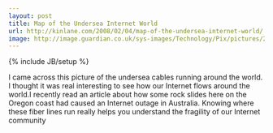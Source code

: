 ```yaml
---
layout: post
title: Map of the Undersea Internet World
url: http://kinlane.com/2008/02/04/map-of-the-undersea-internet-world/
image: http://image.guardian.co.uk/sys-images/Technology/Pix/pictures/2008/02/01/SeaCableHi.jpg
---
```

{% include JB/setup %}
I came across this picture of the undersea cables running around the world. I thought it was real interesting to see how our Internet flows around the world.I recently read an article about how some rock slides here on the Oregon coast had caused an Internet outage in Australia.  Knowing where these fiber lines run really helps you understand the fragility of our Internet community
